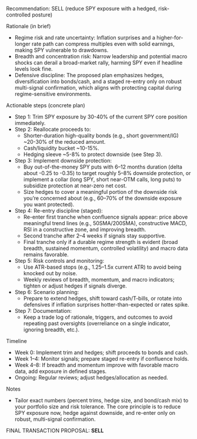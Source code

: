 Recommendation: SELL (reduce SPY exposure with a hedged, risk-controlled posture)

Rationale (in brief)
- Regime risk and rate uncertainty: Inflation surprises and a higher-for-longer rate path can compress multiples even with solid earnings, making SPY vulnerable to drawdowns.
- Breadth and concentration risk: Narrow leadership and potential macro shocks can derail a broad-market rally, harming SPY even if headline levels look fine.
- Defensive discipline: The proposed plan emphasizes hedges, diversification into bonds/cash, and a staged re-entry only on robust multi-signal confirmation, which aligns with protecting capital during regime-sensitive environments.

Actionable steps (concrete plan)
- Step 1: Trim SPY exposure by 30-40% of the current SPY core position immediately.
- Step 2: Reallocate proceeds to:
  - Shorter-duration high-quality bonds (e.g., short government/IG) ~20-30% of the reduced amount.
  - Cash/liquidity bucket ~10-15%.
  - Hedging sleeve ~5-8% to protect downside (see Step 3).
- Step 3: Implement downside protection:
  - Buy out-of-the-money SPY puts with 6–12 months duration (delta about -0.25 to -0.35) to target roughly 5–8% downside protection, or implement a collar (long SPY, short near-OTM calls, long puts) to subsidize protection at near-zero net cost.
  - Size hedges to cover a meaningful portion of the downside risk you’re concerned about (e.g., 60–70% of the downside exposure you want protected).
- Step 4: Re-entry discipline (staged):
  - Re-enter first tranche when confluence signals appear: price above meaningful trend lines (e.g., 50SMA/200SMA), constructive MACD, RSI in a constructive zone, and improving breadth.
  - Second tranche after 2–4 weeks if signals stay supportive.
  - Final tranche only if a durable regime strength is evident (broad breadth, sustained momentum, controlled volatility) and macro data remains favorable.
- Step 5: Risk controls and monitoring:
  - Use ATR-based stops (e.g., 1.25–1.5x current ATR) to avoid being knocked out by noise.
  - Weekly reviews of breadth, momentum, and macro indicators; tighten or adjust hedges if signals diverge.
- Step 6: Scenario planning:
  - Prepare to extend hedges, shift toward cash/T-bills, or rotate into defensives if inflation surprises hotter-than-expected or rates spike.
- Step 7: Documentation:
  - Keep a trade log of rationale, triggers, and outcomes to avoid repeating past oversights (overreliance on a single indicator, ignoring breadth, etc.).

Timeline
- Week 0: Implement trim and hedges; shift proceeds to bonds and cash.
- Week 1–4: Monitor signals; prepare staged re-entry if confluence holds.
- Week 4–8: If breadth and momentum improve with favorable macro data, add exposure in defined stages.
- Ongoing: Regular reviews; adjust hedges/allocation as needed.

Notes
- Tailor exact numbers (percent trims, hedge size, and bond/cash mix) to your portfolio size and risk tolerance. The core principle is to reduce SPY exposure now, hedge against downside, and re-enter only on robust, multi-signal confirmation.

FINAL TRANSACTION PROPOSAL: **SELL**